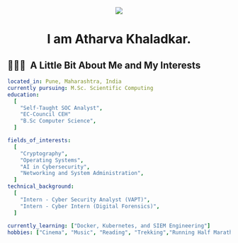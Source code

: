 <p align="center">
  <img src="https://capsule-render.vercel.app/api?type=waving&color=gradient&text=Hello!&height=100&section=header"/>
</p>
<h1 align="center">
  I am Atharva Khaladkar.
</h1>

<h2> 👨🏻‍💻 &nbsp;A Little Bit About Me and My Interests</h2>

```yaml
located_in: Pune, Maharashtra, India
currently pursuing: M.Sc. Scientific Computing
education:
  [
    "Self-Taught SOC Analyst",
    "EC-Council CEH"
    "B.Sc Computer Science",
  ]

fields_of_interests:
  [
    "Cryptography",
    "Operating Systems",
    "AI in Cybersecurity",
    "Networking and System Administration",
  ]
technical_background:
  [
    "Intern - Cyber Security Analyst (VAPT)",
    "Intern - Cyber Intern (Digital Forensics)",
  ]
  
currently_learning: ["Docker, Kubernetes, and SIEM Engineering"]
hobbies: ["Cinema", "Music", "Reading", "Trekking","Running Half Marathons"]
```
<!--
**Atharvakh/Atharvakh** is a ✨ _special_ ✨ repository because its `README.md` (this file) appears on your GitHub profile.

Here are some ideas to get you started:

- 🔭 I’m currently working on ...
- 🌱 I’m currently learning ...
- 👯 I’m looking to collaborate on ...
- 🤔 I’m looking for help with ...
- 💬 Ask me about ...
- 📫 How to reach me: ...
- 😄 Pronouns: ...
- ⚡ Fun fact: ...
-->
